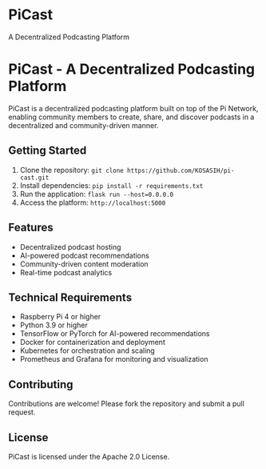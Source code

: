 # PiCast
A Decentralized Podcasting Platform

PiCast - A Decentralized Podcasting Platform
=============================================

PiCast is a decentralized podcasting platform built on top of the Pi Network, enabling community members to create, share, and discover podcasts in a decentralized and community-driven manner.

Getting Started
---------------

1. Clone the repository: `git clone https://github.com/KOSASIH/pi-cast.git`
2. Install dependencies: `pip install -r requirements.txt`
3. Run the application: `flask run --host=0.0.0.0`
4. Access the platform: `http://localhost:5000`

Features
--------

* Decentralized podcast hosting
* AI-powered podcast recommendations
* Community-driven content moderation
* Real-time podcast analytics

Technical Requirements
--------------------

* Raspberry Pi 4 or higher
* Python 3.9 or higher
* TensorFlow or PyTorch for AI-powered recommendations
* Docker for containerization and deployment
* Kubernetes for orchestration and scaling
* Prometheus and Grafana for monitoring and visualization

Contributing
------------

Contributions are welcome! Please fork the repository and submit a pull request.

License
-------

PiCast is licensed under the Apache 2.0 License.
